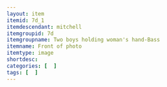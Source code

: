 ```yaml
---
layout: item
itemid: 7d_1
itemdescendant: mitchell
itemgroupid: 7d
itemgroupname: Two boys holding woman's hand-Bass
itemname: Front of photo
itemtype: image
shortdesc: 
categories: [  ]
tags: [  ]
---
```







